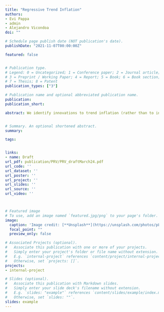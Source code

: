```yaml
---
title: "Regressive Trend Inflation"
authors:
- Evi Pappa
- admin
- Alejandro Vicondoa
doi: ""

# Schedule page publish date (NOT publication's date).
publishDate: "2021-11-07T00:00:00Z"

featured: false


# Publication type.
# Legend: 0 = Uncategorized; 1 = Conference paper; 2 = Journal article;
# 3 = Preprint / Working Paper; 4 = Report; 5 = Book; 6 = Book section;
# 7 = Thesis; 8 = Patent
publication_types: ["3"]

# Publication name and optional abbreviated publication name.
publication: 
publication_short: 

abstract: We identify innovations to trend inflation (rather than to inflation) using a standard trend-cycle model to investigate their aggregate and distributional effects. These innovations generate a persistent and sizable contraction in economic activity and are regressive. They harm poor households through the income and expenditure channels and benefit them through the asset holdings channel, and less so through the revaluation channel. We uncover a new operative channel for regressive trend inflation, the liability channel, which is claimed to be very relevant: rich households raise their liabilities 


# Summary. An optional shortened abstract.
summary: 

tags: 


links: 
- name: Draft 
url_pdf: publication/PRV/PRV_draftMarch24.pdf
url_code: ''
url_dataset: ''
url_poster: ''
url_project: ''
url_slides: ''
url_source: ''
url_video: ''



# Featured image
# To use, add an image named `featured.jpg/png` to your page's folder. 
image:
  caption: 'Image credit: [**Unsplash**](https://unsplash.com/photos/pLCdAaMFLTE)'
  focal_point: ""
  preview_only: false

# Associated Projects (optional).
#   Associate this publication with one or more of your projects.
#   Simply enter your project's folder or file name without extension.
#   E.g. `internal-project` references `content/project/internal-project/index.md`.
#   Otherwise, set `projects: []`.
projects:
- internal-project

# Slides (optional).
#   Associate this publication with Markdown slides.
#   Simply enter your slide deck's filename without extension.
#   E.g. `slides: "example"` references `content/slides/example/index.md`.
#   Otherwise, set `slides: ""`.
slides: example
---
```



